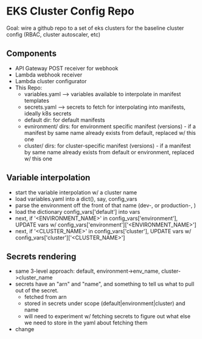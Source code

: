 # EKS Cluster Config Repo

Goal: wire a github repo to a set of eks clusters for the baseline cluster config (RBAC, cluster autoscaler, etc)

## Components
- API Gateway POST receiver for webhook
- Lambda webhook receiver
- Lambda cluster configurator
- This Repo:
	- variables.yaml --> variables available to interpolate in manifest templates
	- secrets.yaml --> secrets to fetch for interpolating into manifests, ideally k8s secrets
	- default dir: for default manifests
	- evnironment/<environment name> dirs: for environment specific manifest (versions) - if a manifest by same name already exists from default, replaced w/ this one
	- cluster/<cluster name> dirs: for cluster-specific manifest (versions) - if a manifest by same name already exists from default or environment, replaced w/ this one

## Variable interpolation 
- start the variable interpolation w/ a cluster name
- load variables.yaml into a dict(), say, config_vars
- parse the environment off the front of that name (dev-, or production-, )
- load the dictionary config_vars['default'] into vars
- next, if '<ENVIRONMENT_NAME>' in config_vars['environment'], UPDATE vars w/ config_vars['environment']['<ENVIRONMENT_NAME>']
- next, if '<CLUSTER_NAME>' in config_vars['cluster'], UPDATE vars w/ config_vars['cluster']['<CLUSTER_NAME>']

## Secrets rendering
- same 3-level approach: default, environment->env_name, cluster->cluster_name
- secrets have an "arn" and "name", and something to tell us what to pull out of the secret. 
	- fetched from arn
	- stored in secrets under scope (default|environment|cluster) and name
	- will need to experiment w/ fetching secrets to figure out what else we need to store in the yaml about fetching them
- change
